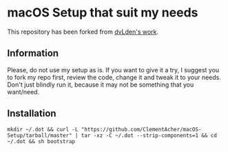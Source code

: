 # macOS Setup that suit my needs

This repository has been forked from [dvLden's
work](https://github.com/dvLden/macOS-Setup).

## Information
Please, do not use my setup as is. If you want to give it a try, I suggest you
to fork my repo first, review the code, change it and tweak it to your needs.
Don't just blindly run it, because it may not be something that you want/need.

## Installation
`mkdir ~/.dot && curl -L "https://github.com/ClementAcher/macOS-Setup/tarball/master" | tar -xz -C ~/.dot --strip-components=1 && cd ~/.dot && sh bootstrap`
